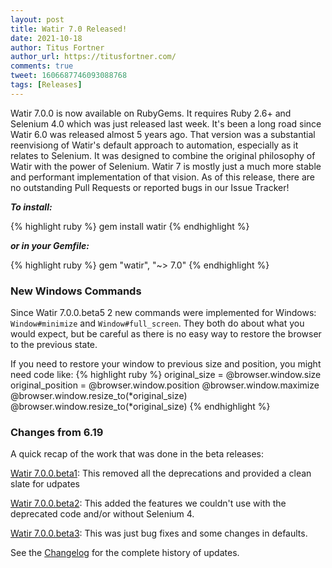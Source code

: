 ```yaml
---
layout: post
title: Watir 7.0 Released!
date: 2021-10-18
author: Titus Fortner
author_url: https://titusfortner.com/
comments: true
tweet: 1606687746093088768
tags: [Releases]
---
```


Watir 7.0.0 is now available on RubyGems. It requires Ruby 2.6+ and Selenium 4.0 which was just released last week. 
It's been a long road since Watir 6.0 was released almost 5 years ago. That version was a substantial reenvisiong
of Watir's default approach to automation, especially as it relates to Selenium. It was designed to combine
the original philosophy of Watir with the power of Selenium. Watir 7 is mostly just a much more 
stable and performant implementation of that vision. As of this release, there are no outstanding Pull Requests 
or reported bugs in our Issue Tracker!

<!--more-->

***To install:***

{% highlight ruby %}
gem install watir
{% endhighlight %}

***or in your Gemfile:***

{% highlight ruby %}
gem "watir", "~> 7.0"
{% endhighlight %}

### New Windows Commands

Since Watir 7.0.0.beta5 2 new commands were implemented for Windows:
`Window#minimize` and `Window#full_screen`. They both do about what you would expect,
but be careful as there is no easy way to restore the browser to the previous state. 

If you need to restore your window to previous size and position, you might need code like:
{% highlight ruby %}
original_size = @browser.window.size
original_position = @browser.window.position
@browser.window.maximize
@browser.window.resize_to(*original_size)
@browser.window.resize_to(*original_size)
{% endhighlight %}


### Changes from 6.19

A quick recap of the work that was done in the beta releases:

[Watir 7.0.0.beta1](http://watir.com/watir-7-0-beta1/):
This removed all the deprecations and provided a clean slate for udpates

[Watir 7.0.0.beta2](http://watir.com/watir-7-0-beta2/): 
This added the features we couldn't use with the deprecated code and/or without Selenium 4.

[Watir 7.0.0.beta3](http://watir.com/watir-7-0-beta3/):
This was just bug fixes and some changes in defaults.


See the [Changelog](https://github.com/watir/watir/blob/main/CHANGES.md)
for the complete history of updates.